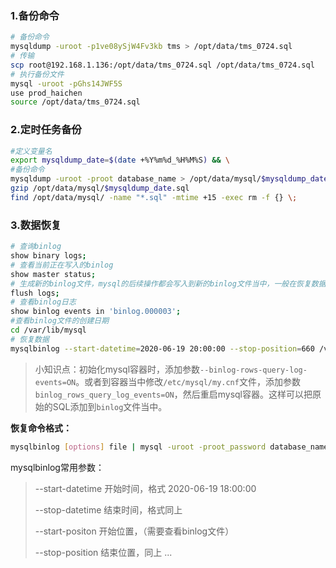 ### 1.备份命令

```sh
# 备份命令
mysqldump -uroot -p1ve08ySjW4Fv3kb tms > /opt/data/tms_0724.sql
# 传输
scp root@192.168.1.136:/opt/data/tms_0724.sql /opt/data/tms_0724.sql
# 执行备份文件
mysql -uroot -pGhs14JWF5S
use prod_haichen
source /opt/data/tms_0724.sql
```

### 2.定时任务备份

```sh
#定义变量名
export mysqldump_date=$(date +%Y%m%d_%H%M%S) && \
#备份命令
mysqldump -uroot -proot database_name > /opt/data/mysql/$mysqldump_date.sql && \
gzip /opt/data/mysql/$mysqldump_date.sql
find /opt/data/mysql/ -name "*.sql" -mtime +15 -exec rm -f {} \;

```

### 3.数据恢复

```sh
# 查询binlog
show binary logs;
# 查看当前正在写入的binlog
show master status;
# 生成新的binlog文件，mysql的后续操作都会写入到新的binlog文件当中，一般在恢复数据都时候都会先执行这个命令。
flush logs;
# 查看binlog日志
show binlog events in 'binlog.000003';
#查看binlog文件的创建日期
cd /var/lib/mysql
# 恢复数据
mysqlbinlog --start-datetime=2020-06-19 20:00:00 --stop-position=660 /var/lib/mysql/binlog.000003 | mysql -uroot -proot_password datbase_name
```

> 小知识点：初始化mysql容器时，添加参数`--binlog-rows-query-log-events=ON`。或者到容器当中修改`/etc/mysql/my.cnf`文件，添加参数`binlog_rows_query_log_events=ON`，然后重启mysql容器。这样可以把原始的SQL添加到`binlog`文件当中。

**恢复命令格式：**

```sh
mysqlbinlog [options] file | mysql -uroot -proot_password database_name
```

mysqlbinlog常用参数：

> --start-datetime 开始时间，格式 2020-06-19 18:00:00 
>
> --stop-datetime 结束时间，格式同上
>
> --start-positon 开始位置，（需要查看binlog文件） 
>
> --stop-position 结束位置，同上 ...




